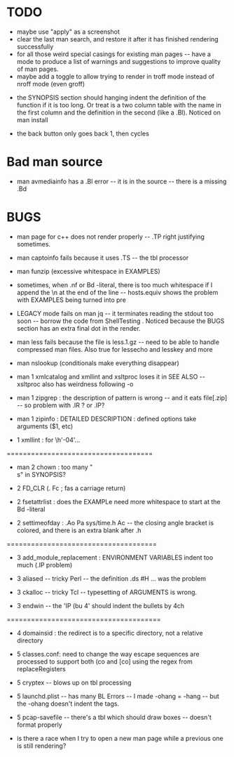 #  TODO


- maybe use "apply" as a screenshot
- clear the last man search, and restore it after it has finished rendering successfully
- for all those weird special casings for existing man pages -- have a mode to produce a list of warnings and suggestions to improve quality of man pages.
- maybe add a toggle to allow trying to render in troff mode instead of nroff mode (even groff)

* the SYNOPSIS section should hanging indent the definition of the function if it is too long.  Or treat is a two column table with the name in the first column and the definition in the second (like a .Bl).  Noticed on man install

- the back button only goes back 1, then cycles

# Bad man source

* man avmediainfo has a .Bl error -- it is in the source -- there is a missing .Bd

# BUGS

- man page for c++ does not render properly -- .TP right justifying sometimes.

- man captoinfo fails because it uses .TS -- the tbl processor

- man funzip (excessive whitespace in EXAMPLES)

- sometimes, when .nf or Bd -literal, there is too much whitespace if I append the \n at the end of the line -- hosts.equiv shows the problem with EXAMPLES being turned into pre

- LEGACY mode fails on man jq -- it terminates reading the stdout too soon -- borrow the code from ShellTesting .  Noticed because the BUGS section has an extra final dot in the render.

- man less fails because the file is less.1.gz -- need to be able to handle compressed man files.  Also true for lessecho and lesskey and more

- man nslookup    (conditionals make everything disappear)

- man 1 xmlcatalog and xmllint and xsltproc  loses it in SEE ALSO  -- xsltproc also has weirdness following -o

- man 1 zipgrep : the description of   pattern   is wrong -- and it eats file[.zip] -- so problem with .IR ?  or .IP?

- man 1 zipinfo : DETAILED DESCRIPTION :  defined options take arguments ($1, etc)

- 1 xmllint : for \h'-04'...

====================================

- man 2 chown : too many "<br> s" in SYNOPSIS?

- 2 FD_CLR  (. Fc ;  fas a carriage return)

- 2 fsetattrlist : does the EXAMPLe need more whitespace to start at the Bd -literal

- 2 settimeofday : .Ao Pa sys/time.h Ac -- the closing angle bracket is colored, and there is an extra blank after .h

=====================================

- 3 add_module_replacement : ENVIRONMENT VARIABLES indent too much (.IP problem)
- 3 aliased -- tricky Perl  -- the definition .ds #H ...  was the problem
- 3 ckalloc -- tricky Tcl -- typesetting of ARGUMENTS is wrong.

- 3 endwin -- the 'IP \(bu 4'  should indent the bullets by 4ch

======================================

- 4 domainsid : the redirect is to a specific directory, not a relative directory

- 5 classes.conf: need to change the way escape sequences are processed to support both \(co and \[co]   using the regex from   replaceRegisters

- 5 cryptex -- blows up on tbl processing

- 5 launchd.plist -- has many BL Errors -- I made -ohang = -hang -- but the -ohang doesn't indent the tags.

- 5 pcap-savefile -- there's a tbl which should draw boxes -- doesn't format properly

- is there a race when I try to open a new man page while a previous one is still rendering?
